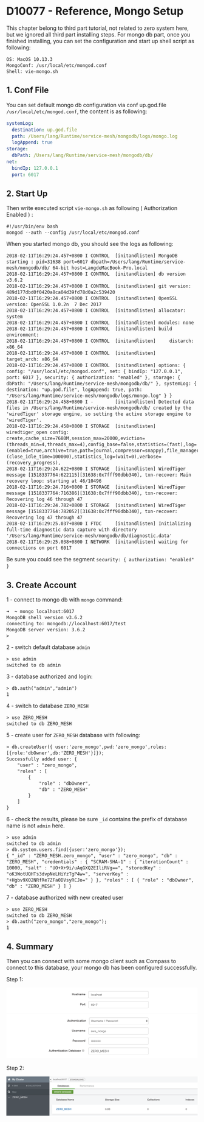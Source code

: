# D10077 - Reference, Mongo Setup

This chapter belong to third part tutorial, not related to zero system here, but we ignored all third part installing steps. For mongo db part, once you finished installing, you can set the configuration and start up shell script as following:

```properties
OS: MacOS 10.13.3
MongoConf: /usr/local/etc/mongod.conf
Shell: vie-mongo.sh
```

## 1. Conf File

You can set default mongo db configuration via conf up.god.file `/usr/local/etc/mongod.conf`,  the content is as following:

```yaml
systemLog:
  destination: up.god.file
  path: /Users/lang/Runtime/service-mesh/mongodb/logs/mongo.log
  logAppend: true
storage:
  dbPath: /Users/lang/Runtime/service-mesh/mongodb/db/
net:
  bindIp: 127.0.0.1
  port: 6017
```

## 2. Start Up

Then write executed script `vie-mongo.sh` as following \( Authorization Enabled \) :

```shell
#!/usr/bin/env bash
mongod --auth --config /usr/local/etc/mongod.conf
```

When you started mongo db, you should see the logs as following:

```shell
2018-02-11T16:29:24.457+0800 I CONTROL  [initandlisten] MongoDB starting : pid=31638 port=6017 dbpath=/Users/lang/Runtime/service-mesh/mongodb/db/ 64-bit host=LangdeMacBook-Pro.local
2018-02-11T16:29:24.457+0800 I CONTROL  [initandlisten] db version v3.6.2
2018-02-11T16:29:24.457+0800 I CONTROL  [initandlisten] git version: 489d177dbd0f0420a8ca04d39fd78d0a2c539420
2018-02-11T16:29:24.457+0800 I CONTROL  [initandlisten] OpenSSL version: OpenSSL 1.0.2n  7 Dec 2017
2018-02-11T16:29:24.457+0800 I CONTROL  [initandlisten] allocator: system
2018-02-11T16:29:24.457+0800 I CONTROL  [initandlisten] modules: none
2018-02-11T16:29:24.457+0800 I CONTROL  [initandlisten] build environment:
2018-02-11T16:29:24.457+0800 I CONTROL  [initandlisten]     distarch: x86_64
2018-02-11T16:29:24.457+0800 I CONTROL  [initandlisten]     target_arch: x86_64
2018-02-11T16:29:24.457+0800 I CONTROL  [initandlisten] options: { config: "/usr/local/etc/mongod.conf", net: { bindIp: "127.0.0.1", port: 6017 }, security: { authorization: "enabled" }, storage: { dbPath: "/Users/lang/Runtime/service-mesh/mongodb/db/" }, systemLog: { destination: "up.god.file", logAppend: true, path: "/Users/lang/Runtime/service-mesh/mongodb/logs/mongo.log" } }
2018-02-11T16:29:24.458+0800 I -        [initandlisten] Detected data files in /Users/lang/Runtime/service-mesh/mongodb/db/ created by the 'wiredTiger' storage engine, so setting the active storage engine to 'wiredTiger'.
2018-02-11T16:29:24.458+0800 I STORAGE  [initandlisten] wiredtiger_open config: create,cache_size=7680M,session_max=20000,eviction=(threads_min=4,threads_max=4),config_base=false,statistics=(fast),log=(enabled=true,archive=true,path=journal,compressor=snappy),file_manager=(close_idle_time=100000),statistics_log=(wait=0),verbose=(recovery_progress),
2018-02-11T16:29:24.622+0800 I STORAGE  [initandlisten] WiredTiger message [1518337764:622115][31638:0x7fff90dbb340], txn-recover: Main recovery loop: starting at 46/10496
2018-02-11T16:29:24.716+0800 I STORAGE  [initandlisten] WiredTiger message [1518337764:716386][31638:0x7fff90dbb340], txn-recover: Recovering log 46 through 47
2018-02-11T16:29:24.782+0800 I STORAGE  [initandlisten] WiredTiger message [1518337764:782052][31638:0x7fff90dbb340], txn-recover: Recovering log 47 through 47
2018-02-11T16:29:25.037+0800 I FTDC     [initandlisten] Initializing full-time diagnostic data capture with directory '/Users/lang/Runtime/service-mesh/mongodb/db/diagnostic.data'
2018-02-11T16:29:25.038+0800 I NETWORK  [initandlisten] waiting for connections on port 6017
```

Be sure you could see the segment `security: { authorization: "enabled" }`

## 3. Create Account

1 - connect to mongo db with `mongo` command:

```shell
➜  ~ mongo localhost:6017
MongoDB shell version v3.6.2
connecting to: mongodb://localhost:6017/test
MongoDB server version: 3.6.2
>
```

2 - switch default database `admin`

```shell
> use admin
switched to db admin
```

3 - database authorized and login:

```shell
> db.auth("admin","admin")
1
```

4 - switch to database `ZERO_MESH`

```shell
> use ZERO_MESH
switched to db ZERO_MESH
```

5 - create user for `ZERO_MESH` database with following:

```shell
> db.createUser({ user:'zero_mongo',pwd:'zero_mongo',roles:[{role:'dbOwner',db:'ZERO_MESH'}]});
Successfully added user: {
    "user" : "zero_mongo",
    "roles" : [
        {
            "role" : "dbOwner",
            "db" : "ZERO_MESH"
        }
    ]
}
```

6 - check the results, please be sure `_id` contains the prefix of database name is not `admin` here.

```shell
> use admin
switched to db admin
> db.system.users.find({user:'zero_mongo'});
{ "_id" : "ZERO_MESH.zero_mongo", "user" : "zero_mongo", "db" : "ZERO_MESH", "credentials" : { "SCRAM-SHA-1" : { "iterationCount" : 10000, "salt" : "UO+X+9i/uAqGXQ2EIliRVg==", "storedKey" : "oK3WotUQHTs3dvpNeLHiYzTgP4w=", "serverKey" : "+Hgbv9XO2NRfRe7ZFa0DVsyRCJo=" } }, "roles" : [ { "role" : "dbOwner", "db" : "ZERO_MESH" } ] }
```

7 - database authorized with new created user

```shell
> use ZERO_MESH
switched to db ZERO_MESH
> db.auth("zero_mongo","zero_mongo");
1
```

## 4. Summary

Then you can connect with some mongo client such as Compass to connect to this database, your mongo db has been configured successfully.

Step 1:

![](/doc/image/d10077-1.png)

Step 2:

![](/doc/image/d10077-2.png)


